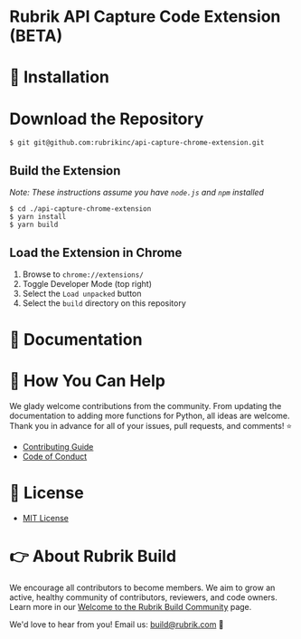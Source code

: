 # Rubrik API Capture Code Extension (BETA)

# :hammer: Installation

# Download the Repository

```
$ git git@github.com:rubrikinc/api-capture-chrome-extension.git
```

## Build the Extension

_Note: These instructions assume you have `node.js` and `npm` installed_

```
$ cd ./api-capture-chrome-extension
$ yarn install
$ yarn build
```

## Load the Extension in Chrome

1. Browse to `chrome://extensions/`
2. Toggle Developer Mode (top right)
3. Select the `Load unpacked` button
4. Select the `build` directory on this repository

# :blue_book: Documentation

# :muscle: How You Can Help

We glady welcome contributions from the community. From updating the documentation to adding more functions for Python, all ideas are welcome. Thank you in advance for all of your issues, pull requests, and comments! :star:

- [Contributing Guide](CONTRIBUTING.md)
- [Code of Conduct](CODE_OF_CONDUCT.md)

# :pushpin: License

- [MIT License](LICENSE)

# :point_right: About Rubrik Build

We encourage all contributors to become members. We aim to grow an active, healthy community of contributors, reviewers, and code owners. Learn more in our [Welcome to the Rubrik Build Community](https://github.com/rubrikinc/welcome-to-rubrik-build) page.

We'd love to hear from you! Email us: build@rubrik.com :love_letter:
